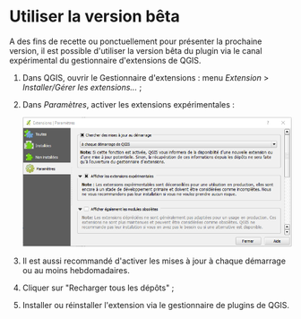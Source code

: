# Utiliser la version bêta

A des fins de recette ou ponctuellement pour présenter la prochaine version, il est possible d'utiliser la version bêta du plugin via le canal expérimental du gestionnaire d'extensions de QGIS.

1. Dans QGIS, ouvrir le Gestionnaire d'extensions : menu *Extension* > *Installer/Gérer les extensions...* ;

2. Dans *Paramètres*, activer les extensions expérimentales :
    
    ![](https://raw.githubusercontent.com/isogeo/isogeo-plugin-qgis/master/img/fr/qgis_install_experimental_settings_fr.png "Activer les extensions exp&eacute;rimentales dans les param&egrave;tres du gestionnaire d&apos;extensions")

3. Il est aussi recommandé d'activer les mises à jour à chaque démarrage ou au moins hebdomadaires.

4. Cliquer sur "Recharger tous les dépôts" ;

5. Installer ou réinstaller l'extension via le gestionnaire de plugins de QGIS.



